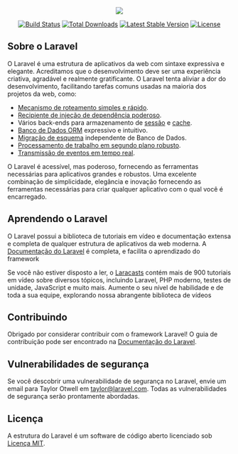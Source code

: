 <p align="center"><img src="https://laravel.com/assets/img/components/logo-laravel.svg"></p>

<p align="center">
<a href="https://travis-ci.org/laravel/framework"><img src="https://travis-ci.org/laravel/framework.svg" alt="Build Status"></a>
<a href="https://packagist.org/packages/laravel/framework"><img src="https://poser.pugx.org/laravel/framework/d/total.svg" alt="Total Downloads"></a>
<a href="https://packagist.org/packages/laravel/framework"><img src="https://poser.pugx.org/laravel/framework/v/stable.svg" alt="Latest Stable Version"></a>
<a href="https://packagist.org/packages/laravel/framework"><img src="https://poser.pugx.org/laravel/framework/license.svg" alt="License"></a>
</p>

## Sobre o Laravel

O Laravel é uma estrutura de aplicativos da web com sintaxe expressiva e elegante. Acreditamos que o desenvolvimento deve ser uma experiência criativa, agradável e realmente gratificante. O Laravel tenta aliviar a dor do desenvolvimento, facilitando tarefas comuns usadas na maioria dos projetos da web, como:

- [Mecanismo de roteamento simples e rápido](https://laravel.com/docs/routing).
- [Recipiente de injeção de dependência poderoso](https://laravel.com/docs/container).
- Vários back-ends para armazenamento de [sessão](https://laravel.com/docs/session) e [cache](https://laravel.com/docs/cache).
- [Banco de Dados ORM](https://laravel.com/docs/eloquent) expressivo e intuitivo.
- [Migração de esquema](https://laravel.com/docs/migrations) independente de Banco de Dados.
- [Processamento de trabalho em segundo plano robusto](https://laravel.com/docs/queues).
- [Transmissão de eventos em tempo real](https://laravel.com/docs/broadcasting).

O Laravel é acessível, mas poderoso, fornecendo as ferramentas necessárias para aplicativos grandes e robustos. Uma excelente combinação de simplicidade, elegância e inovação fornecendo as ferramentas necessárias para criar qualquer aplicativo com o qual você é encarregado.

## Aprendendo o Laravel

O Laravel possui a biblioteca de tutoriais em vídeo e documentação extensa e completa de qualquer estrutura de aplicativos da web moderna. A [Documentação do Laravel](https://laravel.com/docs) é completa, e facilita o aprendizado do framework

Se você não estiver disposto a ler, o [Laracasts](https://laracasts.com) contém mais de 900 tutoriais em vídeo sobre diversos tópicos, incluindo Laravel, PHP moderno, testes de unidade, JavaScript e muito mais. Aumente o seu nível de habilidade e de toda a sua equipe, explorando nossa abrangente biblioteca de vídeos

## Contribuindo

Obrigado por considerar contribuir com o framework Laravel! O guia de contribuição pode ser encontrado na [Documentação do Laravel](http://laravel.com/docs/contributions).

## Vulnerabilidades de segurança

Se você descobrir uma vulnerabilidade de segurança no Laravel, envie um email para Taylor Otwell em taylor@laravel.com. Todas as vulnerabilidades de segurança serão prontamente abordadas.

## Licença

A estrutura do Laravel é um software de código aberto licenciado sob [Licença MIT](http://opensource.org/licenses/MIT).
